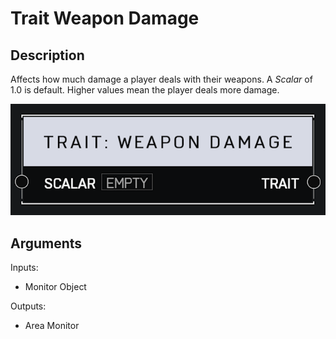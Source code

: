 # Trait Weapon Damage

## Description

Affects how much damage a player deals with their weapons. A _Scalar_ of 1.0 is default. Higher values mean the player deals more damage.

![Area Monitor](../../.gitbook/assets/images/scripting/traits/trait-weapon-damage.png)

## Arguments

Inputs:

* Monitor Object

Outputs:

* Area Monitor
